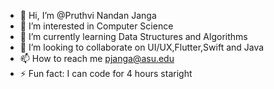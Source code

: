 - 👋 Hi, I’m @Pruthvi Nandan Janga
- 👀 I’m interested in Computer Science 
- 🌱 I’m currently learning Data Structures and Algorithms
- 💞️ I’m looking to collaborate on UI/UX,Flutter,Swift and Java
- 📫 How to reach me pjanga@asu.edu
- ⚡ Fun fact: I can code for 4 hours staright

<!---
DaBestCode/DaBestCode is a ✨ special ✨ repository because its `README.md` (this file) appears on your GitHub profile.
You can click the Preview link to take a look at your changes.
--->
